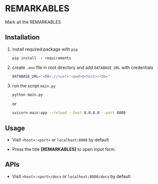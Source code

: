 # REMARKABLES

Mark all the REMARKABLES


## Installation

1. install required package with `pip`

    ```bash
    pip install -r requirements
    ```

2. create `.env` file in root directory and add `DATABASE_URL` with credentials

    ```bash
    DATABASE_URL="<DB>://<usr>:<pwd>@<host>/<db>"
    ```

3. run the script `main.py`

    ```bash
    python main.py
    ```
    or 
    ```bash
    uvicorn main:app --reload --host 0.0.0.0 --port 8080
    ```

## Usage

- Visit `<host>:<port>` or `localhost:8080` by default

- Press the title **[REMARKABLES]** to open input form.

## APIs

- Visit `<host>:<port>/docs` or `localhost:8080/docs` by default